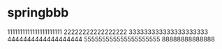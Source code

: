# springbbb
1111111111111111111111
22222222222222222
333333333333333333333
4444444444444444444
555555555555555555555
88888888888888